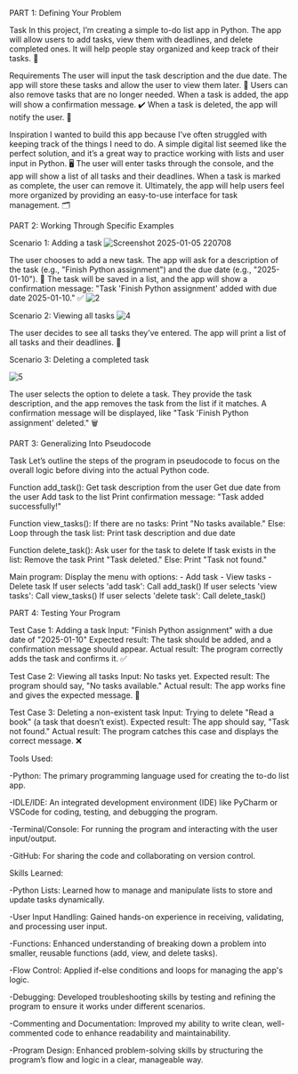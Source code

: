 PART 1: Defining Your Problem

Task
In this project, I’m creating a simple to-do list app in Python. The app will allow users to add tasks, view them with deadlines, and delete completed ones. It will help people stay organized and keep track of their tasks. 📅

Requirements
The user will input the task description and the due date.
The app will store these tasks and allow the user to view them later. 📜
Users can also remove tasks that are no longer needed.
When a task is added, the app will show a confirmation message. ✔️
When a task is deleted, the app will notify the user. 🔔

Inspiration
I wanted to build this app because I’ve often struggled with keeping track of the things I need to do. A simple digital list seemed like the perfect solution, and it’s a great way to practice working with lists and user input in Python. 🖥️ The user will enter tasks through the console, and the app will show a list of all tasks and their deadlines. When a task is marked as complete, the user can remove it. Ultimately, the app will help users feel more organized by providing an easy-to-use interface for task management. 🗂️


PART 2: Working Through Specific Examples

Scenario 1: Adding a task
![Screenshot 2025-01-05 220708](https://github.com/user-attachments/assets/8a7be06d-2f65-4fc0-bcfc-19b137d01c35)

The user chooses to add a new task.
The app will ask for a description of the task (e.g., "Finish Python assignment") and the due date (e.g., "2025-01-10"). 📅
The task will be saved in a list, and the app will show a confirmation message: "Task 'Finish Python assignment' added with due date 2025-01-10." ✅
![2](https://github.com/user-attachments/assets/10ec9bfb-cfd9-4ff9-a41f-d720fc51c39c)


Scenario 2: Viewing all tasks
![4](https://github.com/user-attachments/assets/9b61f1aa-c970-44f3-afff-31f0aaa9ec36)



The user decides to see all tasks they’ve entered.
The app will print a list of all tasks and their deadlines. 📝



Scenario 3: Deleting a completed task

![5](https://github.com/user-attachments/assets/74ce2316-e4ef-4daf-b671-e7bdf8763fd1)

The user selects the option to delete a task.
They provide the task description, and the app removes the task from the list if it matches.
A confirmation message will be displayed, like "Task 'Finish Python assignment' deleted." 🗑️

PART 3: Generalizing Into Pseudocode

Task
Let’s outline the steps of the program in pseudocode to focus on the overall logic before diving into the actual Python code.


Function add_task():
  Get task description from the user
  Get due date from the user
  Add task to the list
  Print confirmation message: "Task added successfully!"

Function view_tasks():
  If there are no tasks:
    Print "No tasks available."
  Else:
    Loop through the task list:
      Print task description and due date

Function delete_task():
  Ask user for the task to delete
  If task exists in the list:
    Remove the task
    Print "Task deleted."
  Else:
    Print "Task not found."

Main program:
  Display the menu with options:
    - Add task
    - View tasks
    - Delete task
  If user selects 'add task':
    Call add_task()
  If user selects 'view tasks':
    Call view_tasks()
  If user selects 'delete task':
    Call delete_task()
    
PART 4: Testing Your Program

Test Case 1: Adding a task
Input: "Finish Python assignment" with a due date of "2025-01-10"
Expected result: The task should be added, and a confirmation message should appear.
Actual result: The program correctly adds the task and confirms it. ✅

Test Case 2: Viewing all tasks
Input: No tasks yet.
Expected result: The program should say, "No tasks available."
Actual result: The app works fine and gives the expected message. 💬

Test Case 3: Deleting a non-existent task
Input: Trying to delete "Read a book" (a task that doesn’t exist).
Expected result: The app should say, "Task not found."
Actual result: The program catches this case and displays the correct message. ❌

Tools Used:

-Python: The primary programming language used for creating the to-do list app.

-IDLE/IDE: An integrated development environment (IDE) like PyCharm or VSCode for coding, testing, and debugging the program.

-Terminal/Console: For running the program and interacting with the user input/output.

-GitHub: For sharing the code and collaborating on version control.

Skills Learned:

-Python Lists: Learned how to manage and manipulate lists to store and update tasks dynamically.

-User Input Handling: Gained hands-on experience in receiving, validating, and processing user input.

-Functions: Enhanced understanding of breaking down a problem into smaller, reusable functions (add, view, and delete tasks).

-Flow Control: Applied if-else conditions and loops for managing the app's logic.

-Debugging: Developed troubleshooting skills by testing and refining the program to ensure it works under different scenarios.

-Commenting and Documentation: Improved my ability to write clean, well-commented code to enhance readability and maintainability.

-Program Design: Enhanced problem-solving skills by structuring the program’s flow and logic in a clear, manageable way.


